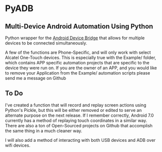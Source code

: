 # PyADB 

## Multi-Device Android Automation Using Python


Python wrapper for the [Android Device Bridge](https://developer.android.com/studio/command-line/adb.html) that allows for multiple devices to be connected simultaneously.  

A few of the functions are Phone-Specific, and will only work with select Alcatel One-Touch devices.  This is especially true with the Example/ folder, which contains APP specific automation projects that are specific to the device they were run on.  If you are the owner of an APP, and you would like to remove your Application from the Example/ automation scripts please send me a message on Github

## To Do

I've created a function that will record and replay screen actions using Python's Pickle, but this will be either removed or edited to serve an alternate purpose on the next release.  If I remember correctly, Android 7.0 currently has a method of replaying touch coordinates in a similar way.  There are also a ton of Open-Sourced projects on Github that accomplish the same thing in a much cleaner way.

I will also add a method of interacting with both USB devices and ADB over wifi devices.  